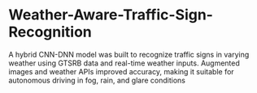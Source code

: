 # Weather-Aware-Traffic-Sign-Recognition
A hybrid CNN-DNN model was built to recognize traffic signs in varying weather using GTSRB data and real-time weather inputs. Augmented images and weather APIs improved accuracy, making it suitable for autonomous driving in fog, rain, and glare conditions
